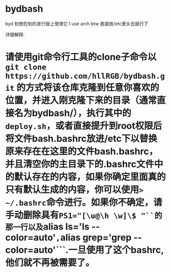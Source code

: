 # bydbash
byd
别想在别的发行版上使用它 I use arch btw
直接放/etc里头去就行了

详细解释:
# 请使用git命令行工具的clone子命令以```git clone https://github.com/hllRGB/bydbash.git``` 的方式将该仓库克隆到任意你喜欢的位置，并进入刚克隆下来的目录（通常直接名为bydbash/），执行其中的```deploy.sh```，或者直接提升到root权限后将文件bash.bashrc放进/etc下以替换原来存在在这里的文件bash.bashrc，并且清空你的主目录下的.bashrc文件中的默认存在的内容，如果你确定里面真的只有默认生成的内容，你可以使用```> ~/.bashrc```命令进行。如果你不确定，请手动删除具有```PS1="[\u@\h \w]\$ "``的那一行以及```alias ls='ls --color=auto'```,```alias grep='grep --color=auto'```.一旦使用了这个bashrc,他们就不再被需要了。
